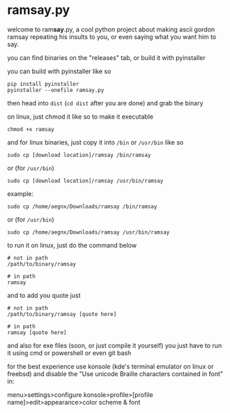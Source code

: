 # ramsay.py

welcome to ram**say**.py, a cool python project about making ascii gordon ramsay repeating his insults to you, or even saying what you want him to say.

you can find binaries on the "releases" tab, or build it with pyinstaller

you can build with pyinstaller like so
```
pip install pyinstaller
pyinstaller --onefile ramsay.py
```
then head into ``dist`` (``cd dist`` after you are done) and grab the binary

on linux, just chmod it like so to make it executable
```
chmod +x ramsay
```
and for linux binaries, just copy it into ``/bin`` or ``/usr/bin`` like so
```
sudo cp [download location]/ramsay /bin/ramsay
```
or (for ``/usr/bin``)
```
sudo cp [download location]/ramsay /usr/bin/ramsay
```
example:
```
sudo cp /home/aegnx/Downloads/ramsay /bin/ramsay
```
or (for ``/usr/bin``)
```
sudo cp /home/aegnx/Downloads/ramsay /usr/bin/ramsay
```
to run it on linux, just do the command below
```
# not in path
/path/to/binary/ramsay

# in path
ramsay
```
and to add you quote just
```
# not in path
/path/to/binary/ramsay [quote here]

# in path
ramsay [quote here]
```
and also for exe files (soon, or just compile it yourself) you just have to run it using cmd or powershell or even git bash

for the best experience use konsole (kde's terminal emulator on linux or freebsd) and disable the "Use unicode Braille characters contained in font" in:

menu>settings>configure konsole>profile>[profile name]>edit>appearance>color scheme & font
